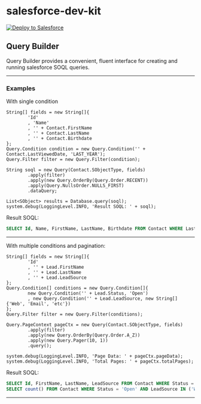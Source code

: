 # salesforce-dev-kit


<a href="https://githubsfdeploy.herokuapp.com">
  <img alt="Deploy to Salesforce"
       src="https://raw.githubusercontent.com/afawcett/githubsfdeploy/master/deploy.png">
</a>

## Query Builder

Query Builder provides a convenient, fluent interface for creating and running salesforce SOQL queries.

---

### Examples

With single condition
```apex
String[] fields = new String[]{
        'Id'
        , 'Name'
        , '' + Contact.FirstName
        , '' + Contact.LastName
        , '' + Contact.Birthdate
};
Query.Condition condition = new Query.Condition('' + Contact.LastViewedDate, 'LAST_YEAR');
Query.Filter filter = new Query.Filter(condition);

String soql = new Query(Contact.SObjectType, fields)
        .apply(filter)
        .apply(new Query.OrderBy(Query.Order.RECENT))
        .apply(Query.NullsOrder.NULLS_FIRST)
        .dataQuery;

List<SObject> results = Database.query(soql);
system.debug(LoggingLevel.INFO, 'Result SOQL: ' + soql);
```
Result SOQL:
```sql
SELECT Id, Name, FirstName, LastName, Birthdate FROM Contact WHERE LastViewedDate = LAST_YEAR ORDER BY CreatedDate DESC NULLS FIRST
```
---
With multiple conditions and pagination:

```apex
String[] fields = new String[]{
        'Id'
        , '' + Lead.FirstName
        , '' + Lead.LastName
        , '' + Lead.LeadSource
};
Query.Condition[] conditions = new Query.Condition[]{
        new Query.Condition('' + Lead.Status, 'Open')
        , new Query.Condition('' + Lead.LeadSource, new String[] {'Web', 'Email', 'etc'})
};
Query.Filter filter = new Query.Filter(conditions);

Query.PageContext pageCtx = new Query(Contact.SObjectType, fields)
        .apply(filter)
        .apply(new Query.OrderBy(Query.Order.A_Z))
        .apply(new Query.Pager(10, 1))
        .query();

system.debug(LoggingLevel.INFO, 'Page Data: ' + pageCtx.pageData);
system.debug(LoggingLevel.INFO, 'Total Pages: ' + pageCtx.totalPages);

```
Result SOQL:
```sql
SELECT Id, FirstName, LastName, LeadSource FROM Contact WHERE Status = 'Open' AND LeadSource IN ('Web', 'Email', 'etc') ORDER BY Name ASC LIMIT 10 OFFSET 0
SELECT count() FROM Contact WHERE Status = 'Open' AND LeadSource IN ('Web', 'Email', 'etc')
```

---
